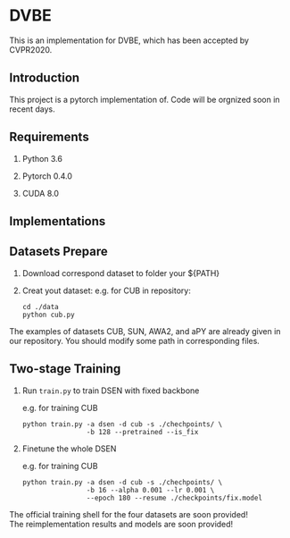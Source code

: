 # DVBE
This is an implementation for DVBE, which has been accepted by CVPR2020.

## Introduction

This project is a pytorch implementation of. 
Code will be orgnized soon in recent days.

## Requirements

1. Python 3.6

2. Pytorch 0.4.0

3. CUDA 8.0


## Implementations


## Datasets Prepare

1. Download correspond dataset to folder your ${PATH}

2. Creat yout dataset:
    e.g. for CUB in repository:

    ```shell
    cd ./data
	python cub.py
    ```

The examples of datasets CUB, SUN, AWA2, and aPY are already given in our repository. You should modify some path in corresponding files.

## Two-stage Training

1. Run `train.py` to train DSEN with fixed backbone

	e.g. for training CUB 

	```shell
	python train.py -a dsen -d cub -s ./chechpoints/ \
					-b 128 --pretrained --is_fix
	```

2. Finetune the whole DSEN

	e.g. for training CUB
	```shell
	python train.py -a dsen -d cub -s ./chechpoints/ \
					-b 16 --alpha 0.001 --lr 0.001 \
					--epoch 180 --resume ./checkpoints/fix.model
	```

The official training shell for the four datasets are soon provided! \
The reimplementation results and models are soon provided!
